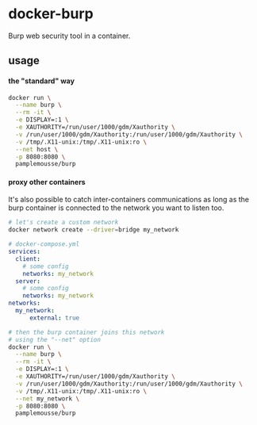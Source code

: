 # docker-burp

Burp web security tool in a container.


## usage

#### the "standard" way
```bash
docker run \
  --name burp \
  --rm -it \
  -e DISPLAY=:1 \
  -e XAUTHORITY=/run/user/1000/gdm/Xauthority \
  -v /run/user/1000/gdm/Xauthority:/run/user/1000/gdm/Xauthority \
  -v /tmp/.X11-unix:/tmp/.X11-unix:ro \
  --net host \
  -p 8080:8080 \
  pamplemousse/burp
```


#### proxy other containers

It's also possible to catch inter-containers communications as long as the burp container is connected to the network you want to listen too.

```bash
# let's create a custom network
docker network create --driver=bridge my_network
```
```yaml
# docker-compose.yml
services:
  client:
    # some config
    networks: my_network
  server:
    # some config
    networks: my_network
networks:
  my_network:
      external: true
```
```bash
# then the burp container joins this network
# using the "--net" option
docker run \
  --name burp \
  --rm -it \
  -e DISPLAY=:1 \
  -e XAUTHORITY=/run/user/1000/gdm/Xauthority \
  -v /run/user/1000/gdm/Xauthority:/run/user/1000/gdm/Xauthority \
  -v /tmp/.X11-unix:/tmp/.X11-unix:ro \
  --net my_network \
  -p 8080:8080 \
  pamplemousse/burp
```

